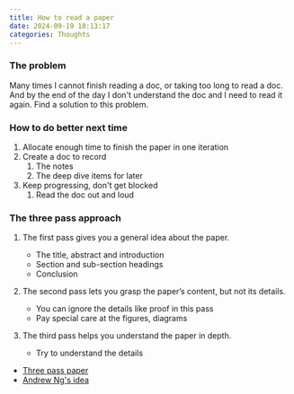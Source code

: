 ```yaml
---
title: How to read a paper
date: 2024-09-19 18:13:17
categories: Thoughts
---
```


### The problem

Many times I cannot finish reading a doc, or taking too long to read a doc. And by the end of the day I don't understand the doc and I need to read it again. Find a solution to this problem.

### How to do better next time

1. Allocate enough time to finish the paper in one iteration
1. Create a doc to record
    1. The notes
    1. The deep dive items for later
1. Keep progressing, don't get blocked
    1. Read the doc out and loud

### The three pass approach

1. The first pass gives you a general idea about the paper.

    * The title, abstract and introduction
    * Section and sub-section headings
    * Conclusion

2. The second pass lets you grasp the paper’s content, but not its details.

    * You can ignore the details like proof in this pass
    * Pay special care at the figures, diagrams

3. The third pass helps you understand the paper in depth.

    * Try to understand the details

* [Three pass paper](http://ccr.sigcomm.org/online/files/p83-keshavA.pdf)
* [Andrew Ng's idea](https://forums.fast.ai/t/how-to-read-research-papers-andrew-ng/66892)
